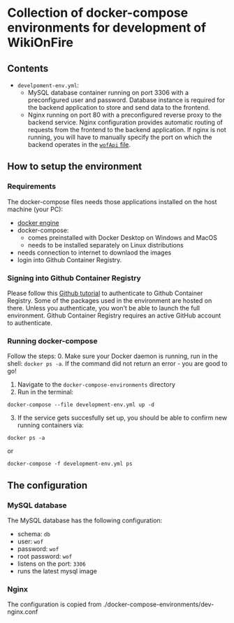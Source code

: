 # Collection of docker-compose environments for development of WikiOnFire
## Contents
* `develpoment-env.yml`:
  * MySQL database container running on port 3306 with a preconfigured user and password. Database instance is required for the backend application to store and send data to the frontend.
  * Nginx running on port 80 with a preconfigured reverse proxy to the backend service. Nginx configuration provides automatic routing of requests from the frontend to the backend application. If nginx is not running, you will have to manually specify the port on which the backend operates in the [`wofApi` file](https://github.com/kpagacz/wiki-on-fire/blob/main/frontend/src/httpLayers/wofApi.js).
## How to setup the environment
### Requirements
The docker-compose files needs those applications installed on the host machine (your PC):
* [docker engine](https://www.docker.com/get-started)
* docker-compose:
  * comes preinstalled with Docker Desktop on Windows and MacOS
  * needs to be installed separately on Linux distributions
* needs connection to internet to downlaod the images
* login into Github Container Registry.

### Signing into Github Container Registry
Please follow this [Github tutorial](https://docs.github.com/en/packages/working-with-a-github-packages-registry/working-with-the-container-registry#authenticating-to-the-container-registry) to authenticate to Github Container Registry. Some of the packages used in the environment are hosted on there. Unless you authenticate, you won't be able to launch the full environment. Github Container Registry requires an active GitHub account to authenticate.

### Running docker-compose
Follow the steps:
0. Make sure your Docker daemon is running, run in the shell: `docker ps -a`. If the command did not return an error - you are good to go!
1. Navigate to the `docker-compose-environments` directory
2. Run in the terminal:
```
docker-compose --file development-env.yml up -d
```
3. If the service gets succesfully set up, you should be able to confirm new running containers via:
```
docker ps -a
```
or
```
docker-compose -f development-env.yml ps
```

## The configuration
### MySQL database
The MySQL database has the following configuration:
* schema: `db`
* user: `wof`
* password: `wof`
* root password: `wof`
* listens on the port: `3306`
* runs the latest mysql image

### Nginx
The configuration is copied from ./docker-compose-environments/dev-nginx.conf
